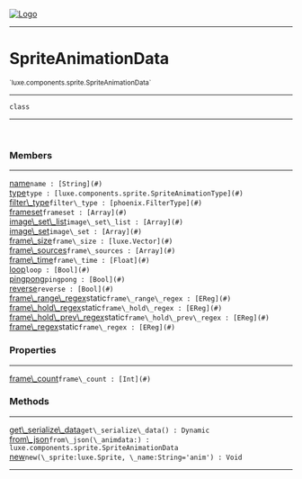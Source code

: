 
[![Logo](../../../../images/logo.png)](../../../../api/index.html)

---



<h1>SpriteAnimationData</h1>
<small>`luxe.components.sprite.SpriteAnimationData`</small>



---

`class`

---

&nbsp;
&nbsp;



<h3>Members</h3> <hr/><span class="member apipage">
                <a name="name"><a class="lift" href="#name">name</a></a><code class="signature apipage">name : [String](#)</code><br/></span>
            <span class="small_desc_flat"></span><span class="member apipage">
                <a name="type"><a class="lift" href="#type">type</a></a><code class="signature apipage">type : [luxe.components.sprite.SpriteAnimationType](#)</code><br/></span>
            <span class="small_desc_flat"></span><span class="member apipage">
                <a name="filter_type"><a class="lift" href="#filter_type">filter\_type</a></a><code class="signature apipage">filter\_type : [phoenix.FilterType](#)</code><br/></span>
            <span class="small_desc_flat"></span><span class="member apipage">
                <a name="frameset"><a class="lift" href="#frameset">frameset</a></a><code class="signature apipage">frameset : [Array](#)</code><br/></span>
            <span class="small_desc_flat"></span><span class="member apipage">
                <a name="image_set_list"><a class="lift" href="#image_set_list">image\_set\_list</a></a><code class="signature apipage">image\_set\_list : [Array](#)</code><br/></span>
            <span class="small_desc_flat"></span><span class="member apipage">
                <a name="image_set"><a class="lift" href="#image_set">image\_set</a></a><code class="signature apipage">image\_set : [Array](#)</code><br/></span>
            <span class="small_desc_flat"></span><span class="member apipage">
                <a name="frame_size"><a class="lift" href="#frame_size">frame\_size</a></a><code class="signature apipage">frame\_size : [luxe.Vector](#)</code><br/></span>
            <span class="small_desc_flat"></span><span class="member apipage">
                <a name="frame_sources"><a class="lift" href="#frame_sources">frame\_sources</a></a><code class="signature apipage">frame\_sources : [Array](#)</code><br/></span>
            <span class="small_desc_flat"></span><span class="member apipage">
                <a name="frame_time"><a class="lift" href="#frame_time">frame\_time</a></a><code class="signature apipage">frame\_time : [Float](#)</code><br/></span>
            <span class="small_desc_flat"></span><span class="member apipage">
                <a name="loop"><a class="lift" href="#loop">loop</a></a><code class="signature apipage">loop : [Bool](#)</code><br/></span>
            <span class="small_desc_flat"></span><span class="member apipage">
                <a name="pingpong"><a class="lift" href="#pingpong">pingpong</a></a><code class="signature apipage">pingpong : [Bool](#)</code><br/></span>
            <span class="small_desc_flat"></span><span class="member apipage">
                <a name="reverse"><a class="lift" href="#reverse">reverse</a></a><code class="signature apipage">reverse : [Bool](#)</code><br/></span>
            <span class="small_desc_flat"></span><span class="member apipage">
                <a name="frame_range_regex"><a class="lift" href="#frame_range_regex">frame\_range\_regex</a></a><span class="inline-block static">static</span><code class="signature apipage">frame\_range\_regex : [EReg](#)</code><br/></span>
            <span class="small_desc_flat"></span><span class="member apipage">
                <a name="frame_hold_regex"><a class="lift" href="#frame_hold_regex">frame\_hold\_regex</a></a><span class="inline-block static">static</span><code class="signature apipage">frame\_hold\_regex : [EReg](#)</code><br/></span>
            <span class="small_desc_flat"></span><span class="member apipage">
                <a name="frame_hold_prev_regex"><a class="lift" href="#frame_hold_prev_regex">frame\_hold\_prev\_regex</a></a><span class="inline-block static">static</span><code class="signature apipage">frame\_hold\_prev\_regex : [EReg](#)</code><br/></span>
            <span class="small_desc_flat"></span><span class="member apipage">
                <a name="frame_regex"><a class="lift" href="#frame_regex">frame\_regex</a></a><span class="inline-block static">static</span><code class="signature apipage">frame\_regex : [EReg](#)</code><br/></span>
            <span class="small_desc_flat"></span>



<h3>Properties</h3> <hr/><span class="member apipage">
                <a name="frame_count"><a class="lift" href="#frame_count">frame\_count</a></a><code class="signature apipage">frame\_count : [Int](#)</code><br/></span>
            <span class="small_desc_flat"></span>



<h3>Methods</h3> <hr/><span class="method apipage">
            <a name="get_serialize_data"><a class="lift" href="#get_serialize_data">get\_serialize\_data</a></a><code class="signature apipage">get\_serialize\_data() : Dynamic</code><br/><span class="small_desc_flat"></span>
        </span>
    <span class="method apipage">
            <a name="from_json"><a class="lift" href="#from_json">from\_json</a></a><code class="signature apipage">from\_json(\_animdata:<span></span>) : luxe.components.sprite.SpriteAnimationData</code><br/><span class="small_desc_flat"></span>
        </span>
    <span class="method apipage">
            <a name="new"><a class="lift" href="#new">new</a></a><code class="signature apipage">new(\_sprite:luxe.Sprite<span></span>, \_name:String<span>=&#x27;anim&#x27;</span>) : Void</code><br/><span class="small_desc_flat"></span>
        </span>
    





---

&nbsp;
&nbsp;
&nbsp;
&nbsp;